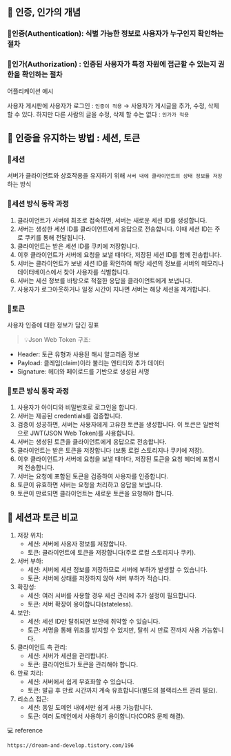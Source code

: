 <h2 id="🔑-인증-인가의-개념">🔑 인증, 인가의 개념</h2>
<h3 id="📍인증authentication-식별-가능한-정보로-사용자가-누구인지-확인하는-절차">📍인증(Authentication): 식별 가능한 정보로 사용자가 누구인지 확인하는 절차</h3>
<h3 id="📍인가authorization--인증된-사용자가-특정-자원에-접근할-수-있는지-권한을-확인하는-절차">📍인가(Authorization) : 인증된 사용자가 특정 자원에 접근할 수 있는지 권한을 확인하는 절차</h3>
<p>어플리케이션 예시</p>
<p>사용자 게시판에 사용자가 로그인 : <code>인증이 적용</code> 
→ 사용자가 게시글을 추가, 수정, 삭제할 수 있다. 하지만 다른 사람의 글을 수정, 삭제 할 수는 없다 : <code>인가가 적용</code></p>
<h2 id="🔑-인증을-유지하는-방법--세션-토큰">🔑 인증을 유지하는 방법 : 세션, 토큰</h2>
<h3 id="📍세션">📍세션</h3>
<p>서버가 클라이언트와 상호작용을 유지하기 위해 <code>서버 내에 클라이언트의 상태 정보를 저장</code>하는 방식</p>
<h3 id="📍세션-방식-동작-과정">📍세션 방식 동작 과정</h3>
<ol>
<li>클라이언트가 서버에 최초로 접속하면, 서버는 새로운 세션 ID를 생성합니다.</li>
<li>서버는 생성한 세션 ID를 클라이언트에게 응답으로 전송합니다. 이때 세션 ID는 주로 쿠키를 통해 전달됩니다.</li>
<li>클라이언트는 받은 세션 ID를 쿠키에 저장합니다.</li>
<li>이후 클라이언트가 서버에 요청을 보낼 때마다, 저장된 세션 ID를 함께 전송합니다.</li>
<li>서버는 클라이언트가 보낸 세션 ID를 확인하여 해당 세션의 정보를 서버의 메모리나 데이터베이스에서 찾아 사용자를 식별합니다.</li>
<li>서버는 세션 정보를 바탕으로 적절한 응답을 클라이언트에게 보냅니다.</li>
<li>사용자가 로그아웃하거나 일정 시간이 지나면 서버는 해당 세션을 제거합니다.</li>
</ol>
<h3 id="📍토큰">📍토큰</h3>
<p>사용자 인증에 대한 정보가 담긴 징표</p>
<blockquote>
<p>💡Json Web Token
구조:</p>
</blockquote>
<ul>
<li>Header: 토큰 유형과 사용된 해시 알고리즘 정보</li>
<li>Payload: 클레임(claim)이라 불리는 엔티티와 추가 데이터</li>
<li>Signature: 헤더와 페이로드를 기반으로 생성된 서명</li>
</ul>
<h3 id="📍토큰-방식-동작-과정">📍토큰 방식 동작 과정</h3>
<ol>
<li>사용자가 아이디와 비밀번호로 로그인을 합니다.</li>
<li>서버는 제공된 credentials를 검증합니다.</li>
<li>검증이 성공하면, 서버는 사용자에게 고유한 토큰을 생성합니다. 이 토큰은 일반적으로 JWT(JSON Web Token)를 사용합니다.</li>
<li>서버는 생성된 토큰을 클라이언트에게 응답으로 전송합니다.</li>
<li>클라이언트는 받은 토큰을 저장합니다 (보통 로컬 스토리지나 쿠키에 저장).</li>
<li>이후 클라이언트가 서버에 요청을 보낼 때마다, 저장된 토큰을 요청 헤더에 포함시켜 전송합니다.</li>
<li>서버는 요청에 포함된 토큰을 검증하여 사용자를 인증합니다.</li>
<li>토큰이 유효하면 서버는 요청을 처리하고 응답을 보냅니다.</li>
<li>토큰이 만료되면 클라이언트는 새로운 토큰을 요청해야 합니다.</li>
</ol>
<h2 id="🔑-세션과-토큰-비교">🔑 세션과 토큰 비교</h2>
<ol>
<li>저장 위치:<ul>
<li>세션: 서버에 사용자 정보를 저장합니다.</li>
<li>토큰: 클라이언트에 토큰을 저장합니다(주로 로컬 스토리지나 쿠키).</li>
</ul>
</li>
<li>서버 부하:<ul>
<li>세션: 서버에 세션 정보를 저장하므로 서버에 부하가 발생할 수 있습니다.</li>
<li>토큰: 서버에 상태를 저장하지 않아 서버 부하가 적습니다.</li>
</ul>
</li>
<li>확장성:<ul>
<li>세션: 여러 서버를 사용할 경우 세션 관리에 추가 설정이 필요합니다.</li>
<li>토큰: 서버 확장이 용이합니다(stateless).</li>
</ul>
</li>
<li>보안:<ul>
<li>세션: 세션 ID만 탈취되면 보안에 취약할 수 있습니다.</li>
<li>토큰: 서명을 통해 위조를 방지할 수 있지만, 탈취 시 만료 전까지 사용 가능합니다.</li>
</ul>
</li>
<li>클라이언트 측 관리:<ul>
<li>세션: 서버가 세션을 관리합니다.</li>
<li>토큰: 클라이언트가 토큰을 관리해야 합니다.</li>
</ul>
</li>
<li>만료 처리:<ul>
<li>세션: 서버에서 쉽게 무효화할 수 있습니다.</li>
<li>토큰: 발급 후 만료 시간까지 계속 유효합니다(별도의 블랙리스트 관리 필요).</li>
</ul>
</li>
<li>리소스 접근:<ul>
<li>세션: 동일 도메인 내에서만 쉽게 사용 가능합니다.</li>
<li>토큰: 여러 도메인에서 사용하기 용이합니다(CORS 문제 해결).</li>
</ul>
</li>
</ol>
<p>💻 reference</p>
<pre><code>https://dream-and-develop.tistory.com/196</code></pre>
